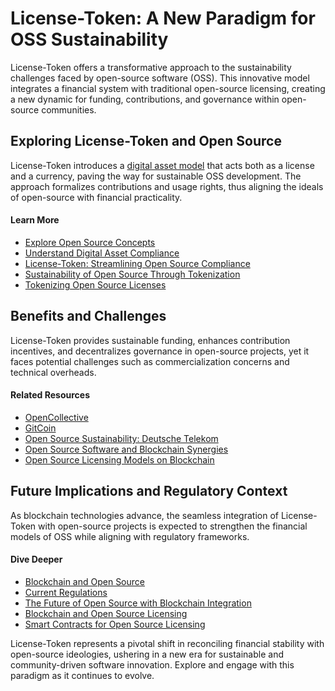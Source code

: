 # License-Token: A New Paradigm for OSS Sustainability

License-Token offers a transformative approach to the sustainability challenges faced by open-source software (OSS). This innovative model integrates a financial system with traditional open-source licensing, creating a new dynamic for funding, contributions, and governance within open-source communities.

## Exploring License-Token and Open Source

License-Token introduces a [digital asset model](https://opensource.com) that acts both as a license and a currency, paving the way for sustainable OSS development. The approach formalizes contributions and usage rights, thus aligning the ideals of open-source with financial practicality.

#### Learn More

- [Explore Open Source Concepts](https://opensource.guide)
- [Understand Digital Asset Compliance](https://cointelegraph.com)
- [License-Token: Streamlining Open Source Compliance](https://www.license-token.com/wiki/license-token-streamlining-open-source-compliance)
- [Sustainability of Open Source Through Tokenization](https://www.license-token.com/wiki/sustainability-of-open-source-through-tokenization)
- [Tokenizing Open Source Licenses](https://www.license-token.com/wiki/tokenizing-open-source-licenses)

## Benefits and Challenges

License-Token provides sustainable funding, enhances contribution incentives, and decentralizes governance in open-source projects, yet it faces potential challenges such as commercialization concerns and technical overheads.

#### Related Resources

- [OpenCollective](https://opencollective.com)
- [GitCoin](https://gitcoin.co)
- [Open Source Sustainability: Deutsche Telekom](https://www.license-token.com/wiki/open-source-sustainability-deutsche-telekom)
- [Open Source Software and Blockchain Synergies](https://www.license-token.com/wiki/open-source-software-and-blockchain-synergies)
- [Open Source Licensing Models on Blockchain](https://www.license-token.com/wiki/open-source-licensing-models-on-blockchain)

## Future Implications and Regulatory Context

As blockchain technologies advance, the seamless integration of License-Token with open-source projects is expected to strengthen the financial models of OSS while aligning with regulatory frameworks.

#### Dive Deeper

- [Blockchain and Open Source](https://news.bitcoin.com)
- [Current Regulations](https://www.sec.gov)
- [The Future of Open Source with Blockchain Integration](https://www.license-token.com/wiki/the-future-of-open-source-with-blockchain-integration)
- [Blockchain and Open Source Licensing](https://www.license-token.com/wiki/blockchain-and-open-source-licensing)
- [Smart Contracts for Open Source Licensing](https://www.license-token.com/wiki/smart-contracts-for-open-source-licensing)

License-Token represents a pivotal shift in reconciling financial stability with open-source ideologies, ushering in a new era for sustainable and community-driven software innovation. Explore and engage with this paradigm as it continues to evolve.